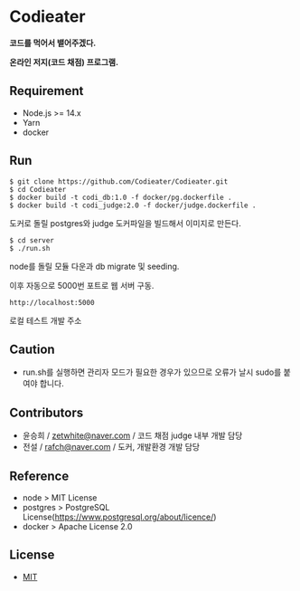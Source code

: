 # Codieater
**코드를 먹어서 뱉어주겠다.**

**온라인 저지(코드 채점) 프로그램.**

## Requirement
- Node.js >= 14.x
- Yarn
- docker

## Run
```
$ git clone https://github.com/Codieater/Codieater.git
$ cd Codieater
$ docker build -t codi_db:1.0 -f docker/pg.dockerfile .
$ docker build -t codi_judge:2.0 -f docker/judge.dockerfile .
```
도커로 돌릴 postgres와 judge 도커파일을 빌드해서 이미지로 만든다.


```
$ cd server
$ ./run.sh
```
node를 돌릴 모듈 다운과 db migrate 및 seeding.

이후 자동으로 5000번 포트로 웹 서버 구동.


```
http://localhost:5000
```
로컬 테스트 개발 주소

## Caution
- run.sh를 실행하면 관리자 모드가 필요한 경우가 있으므로 오류가 날시 sudo를 붙여야 합니다.

## Contributors
- 윤승희 / <zetwhite@naver.com> / 코드 채점 judge 내부 개발 담당
- 전설 / <rafch@naver.com> / 도커, 개발환경 개발 담당


## Reference
- node >  MIT License 
- postgres > PostgreSQL License(https://www.postgresql.org/about/licence/)
- docker > Apache License 2.0


## License
- [MIT](http://opensource.org/licenses/MIT)
